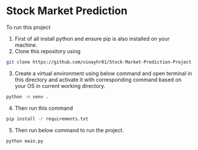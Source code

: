 # Stock Market Prediction

To run this project

1. First of all install python and ensure pip is also installed on your machine.
2. Clone this repository using 
```bash 
git clone https://github.com/vinayhr01/Stock-Market-Prediction-Project
```
3. Create a virtual environment using below command and open terminal in this directory and activate it with corresponding command based on your OS in current working directory.
```bash 
python -m venv . 
``` 
4. Then run this command 
```bash 
pip install -r requirements.txt
```
5. Then run below command to run the project.
```bash 
python main.py
```
